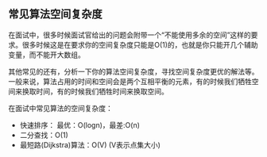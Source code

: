 ## 常见算法空间复杂度

在面试中，很多时候面试官给出的问题会附带一个“不能使用多余的空间”这样的要求。很多时候这是在要求你的空间复杂度只能是O\(1\)的，也就是你只能开几个辅助变量，而不能开大数组。

其他常见的还有，分析一下你的算法空间复杂度，寻找空间复杂度更优的解法等。  
一般来说，算法占用的时间和空间会是两个互相平衡的元素，有的时候我们牺牲空间来换取时间，有的时候我们牺牲时间来换取空间。

在面试中常见算法的空间复杂度：

* 快速排序： 最优：O\(logn\)，最差:O\(n\)
* 二分查找：O\(1\)
* 最短路\(Dijkstra\)算法：O\(V\) \(V表示点集大小\)



